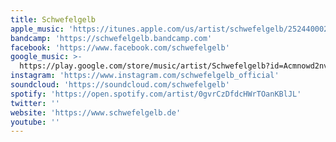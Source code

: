 ```yaml
---
title: Schwefelgelb
apple_music: 'https://itunes.apple.com/us/artist/schwefelgelb/252440002'
bandcamp: 'https://schwefelgelb.bandcamp.com'
facebook: 'https://www.facebook.com/schwefelgelb'
google_music: >-
  https://play.google.com/store/music/artist/Schwefelgelb?id=Acmnowd2nvyuse37hgfnlypmybq
instagram: 'https://www.instagram.com/schwefelgelb_official'
soundcloud: 'https://soundcloud.com/schwefelgelb'
spotify: 'https://open.spotify.com/artist/0gvrCzDfdcHWrTOanKBlJL'
twitter: ''
website: 'https://www.schwefelgelb.de'
youtube: ''
---
```

